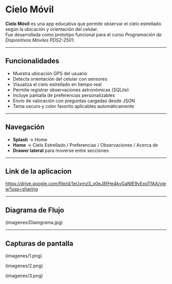 #  Cielo Móvil

**Cielo Móvil** es una app educativa que permite observar el cielo estrellado según la ubicación y orientación del celular.  
Fue desarrollada como prototipo funcional para el curso *Programación de Dispositivos Móviles PDS2-2501*.

---

##  Funcionalidades

-  Muestra ubicación GPS del usuario
-  Detecta orientación del celular con sensores
-  Visualiza el cielo estrellado en tiempo real
-  Permite registrar observaciones astronómicas (SQLite)
-  Incluye pantalla de preferencias personalizables
-  Envío de valoración con preguntas cargadas desde JSON
-  Tema oscuro y color favorito aplicables automáticamente

---

##  Navegación

- **Splash** → Home  
- **Home** → Cielo Estrellado / Preferencias / Observaciones / Acerca de  
- **Drawer lateral** para moverse entre secciones

---

## Link de la aplicacion

https://drive.google.com/file/d/1eUxmzS_v0eJ8fHe4kvGaNIE9vExqTfAA/view?usp=sharing

---

## Diagrama de Flujo

(imagenes/Diamgrama.jpg)

---
##  Capturas de pantalla

(imagenes/1.png)

(imagenes/2.png)

(imagenes/3.png)
